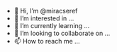 - 👋 Hi, I’m @miracseref
- 👀 I’m interested in ...
- 🌱 I’m currently learning ...
- 💞️ I’m looking to collaborate on ...
- 📫 How to reach me ...

<!---
miracseref/miracseref is a ✨ special ✨ repository because its `README.md` (this file) appears on your GitHub profile.
You can click the Preview link to take a look at your changes.
--->
